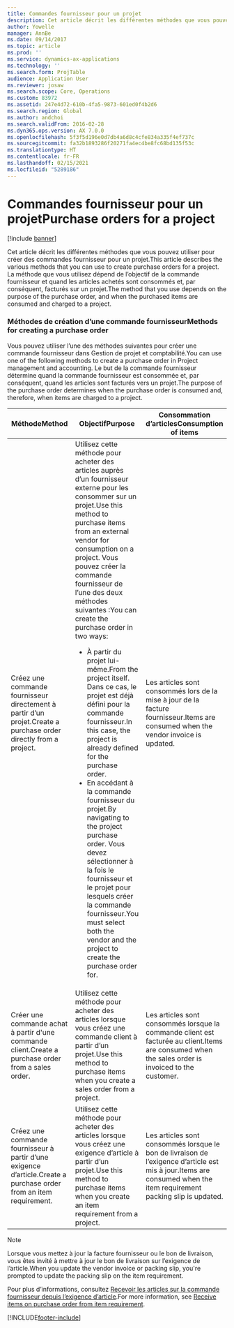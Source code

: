 ```yaml
---
title: Commandes fournisseur pour un projet
description: Cet article décrit les différentes méthodes que vous pouvez utiliser pour créer des commandes fournisseur pour un projet. La méthode que vous utilisez dépend de l’objectif de la commande fournisseur et quand les articles achetés sont consommés et, par conséquent, facturés sur un projet.
author: Yowelle
manager: AnnBe
ms.date: 09/14/2017
ms.topic: article
ms.prod: ''
ms.service: dynamics-ax-applications
ms.technology: ''
ms.search.form: ProjTable
audience: Application User
ms.reviewer: josaw
ms.search.scope: Core, Operations
ms.custom: 83972
ms.assetid: 247e4d72-610b-4fa5-9873-601ed0f4b2d6
ms.search.region: Global
ms.author: andchoi
ms.search.validFrom: 2016-02-28
ms.dyn365.ops.version: AX 7.0.0
ms.openlocfilehash: 5f3f5d196e0d7db4a6d8c4cfe834a335f4ef737c
ms.sourcegitcommit: fa32b1893286f20271fa4ec4be8fc68bd135f53c
ms.translationtype: HT
ms.contentlocale: fr-FR
ms.lasthandoff: 02/15/2021
ms.locfileid: "5289186"
---
```

# <a name="purchase-orders-for-a-project"></a><span data-ttu-id="324d0-104">Commandes fournisseur pour un projet</span><span class="sxs-lookup"><span data-stu-id="324d0-104">Purchase orders for a project</span></span>

[!include [banner](../includes/banner.md)]

<span data-ttu-id="324d0-105">Cet article décrit les différentes méthodes que vous pouvez utiliser pour créer des commandes fournisseur pour un projet.</span><span class="sxs-lookup"><span data-stu-id="324d0-105">This article describes the various methods that you can use to create purchase orders for a project.</span></span> <span data-ttu-id="324d0-106">La méthode que vous utilisez dépend de l’objectif de la commande fournisseur et quand les articles achetés sont consommés et, par conséquent, facturés sur un projet.</span><span class="sxs-lookup"><span data-stu-id="324d0-106">The method that you use depends on the purpose of the purchase order, and when the purchased items are consumed and charged to a project.</span></span>

### <a name="methods-for-creating-a-purchase-order"></a><span data-ttu-id="324d0-107">Méthodes de création d’une commande fournisseur</span><span class="sxs-lookup"><span data-stu-id="324d0-107">Methods for creating a purchase order</span></span>

<span data-ttu-id="324d0-108">Vous pouvez utiliser l’une des méthodes suivantes pour créer une commande fournisseur dans Gestion de projet et comptabilité.</span><span class="sxs-lookup"><span data-stu-id="324d0-108">You can use one of the following methods to create a purchase order in Project management and accounting.</span></span> <span data-ttu-id="324d0-109">Le but de la commande fournisseur détermine quand la commande fournisseur est consommée et, par conséquent, quand les articles sont facturés vers un projet.</span><span class="sxs-lookup"><span data-stu-id="324d0-109">The purpose of the purchase order determines when the purchase order is consumed and, therefore, when items are charged to a project.</span></span>

<table>
<colgroup>
<col width="33%" />
<col width="33%" />
<col width="33%" />
</colgroup>
<thead>
<tr class="header">
<th><span data-ttu-id="324d0-110">Méthode</span><span class="sxs-lookup"><span data-stu-id="324d0-110">Method</span></span></th>
<th><span data-ttu-id="324d0-111">Objectif</span><span class="sxs-lookup"><span data-stu-id="324d0-111">Purpose</span></span></th>
<th><span data-ttu-id="324d0-112">Consommation d’articles</span><span class="sxs-lookup"><span data-stu-id="324d0-112">Consumption of items</span></span></th>
</tr>
</thead>
<tbody>
<tr class="odd">
<td><span data-ttu-id="324d0-113">Créez une commande fournisseur directement à partir d’un projet.</span><span class="sxs-lookup"><span data-stu-id="324d0-113">Create a purchase order directly from a project.</span></span></td>
<td><span data-ttu-id="324d0-114">Utilisez cette méthode pour acheter des articles auprès d’un fournisseur externe pour les consommer sur un projet.</span><span class="sxs-lookup"><span data-stu-id="324d0-114">Use this method to purchase items from an external vendor for consumption on a project.</span></span> <span data-ttu-id="324d0-115">Vous pouvez créer la commande fournisseur de l’une des deux méthodes suivantes :</span><span class="sxs-lookup"><span data-stu-id="324d0-115">You can create the purchase order in two ways:</span></span>
<ul>
<li><span data-ttu-id="324d0-116">À partir du projet lui-même.</span><span class="sxs-lookup"><span data-stu-id="324d0-116">From the project itself.</span></span> <span data-ttu-id="324d0-117">Dans ce cas, le projet est déjà défini pour la commande fournisseur.</span><span class="sxs-lookup"><span data-stu-id="324d0-117">In this case, the project is already defined for the purchase order.</span></span></li>
<li><span data-ttu-id="324d0-118">En accédant à la commande fournisseur du projet.</span><span class="sxs-lookup"><span data-stu-id="324d0-118">By navigating to the project purchase order.</span></span> <span data-ttu-id="324d0-119">Vous devez sélectionner à la fois le fournisseur et le projet pour lesquels créer la commande fournisseur.</span><span class="sxs-lookup"><span data-stu-id="324d0-119">You must select both the vendor and the project to create the purchase order for.</span></span></li>
</ul></td>
<td><span data-ttu-id="324d0-120">Les articles sont consommés lors de la mise à jour de la facture fournisseur.</span><span class="sxs-lookup"><span data-stu-id="324d0-120">Items are consumed when the vendor invoice is updated.</span></span></td>
</tr>
<tr class="even">
<td><span data-ttu-id="324d0-121">Créer une commande achat à partir d'une commande client.</span><span class="sxs-lookup"><span data-stu-id="324d0-121">Create a purchase order from a sales order.</span></span></td>
<td><span data-ttu-id="324d0-122">Utilisez cette méthode pour acheter des articles lorsque vous créez une commande client à partir d’un projet.</span><span class="sxs-lookup"><span data-stu-id="324d0-122">Use this method to purchase items when you create a sales order from a project.</span></span></td>
<td><span data-ttu-id="324d0-123">Les articles sont consommés lorsque la commande client est facturée au client.</span><span class="sxs-lookup"><span data-stu-id="324d0-123">Items are consumed when the sales order is invoiced to the customer.</span></span></td>
</tr>
<tr class="odd">
<td><span data-ttu-id="324d0-124">Créez une commande fournisseur à partir d’une exigence d’article.</span><span class="sxs-lookup"><span data-stu-id="324d0-124">Create a purchase order from an item requirement.</span></span></td>
<td><span data-ttu-id="324d0-125">Utilisez cette méthode pour acheter des articles lorsque vous créez une exigence d’article à partir d’un projet.</span><span class="sxs-lookup"><span data-stu-id="324d0-125">Use this method to purchase items when you create an item requirement from a project.</span></span></td>
<td><span data-ttu-id="324d0-126">Les articles sont consommés lorsque le bon de livraison de l’exigence d’article est mis à jour.</span><span class="sxs-lookup"><span data-stu-id="324d0-126">Items are consumed when the item requirement packing slip is updated.</span></span></td>
</tr>
</tbody>
</table>

> [!NOTE] 
> <span data-ttu-id="324d0-127">Lorsque vous mettez à jour la facture fournisseur ou le bon de livraison, vous êtes invité à mettre à jour le bon de livraison sur l’exigence de l’article.</span><span class="sxs-lookup"><span data-stu-id="324d0-127">When you update the vendor invoice or packing slip, you're prompted to update the packing slip on the item requirement.</span></span>

<span data-ttu-id="324d0-128">Pour plus d’informations, consultez [Recevoir les articles sur la commande fournisseur depuis l’exigence d’article](tasks/receive-items-purchase-order-item-requirement.md).</span><span class="sxs-lookup"><span data-stu-id="324d0-128">For more information, see [Receive items on purchase order from item requirement](tasks/receive-items-purchase-order-item-requirement.md).</span></span>



[!INCLUDE[footer-include](../includes/footer-banner.md)]